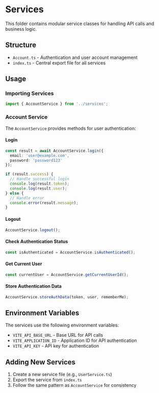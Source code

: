 # Services

This folder contains modular service classes for handling API calls and business logic.

## Structure

- `Account.ts` - Authentication and user account management
- `index.ts` - Central export file for all services

## Usage

### Importing Services

```typescript
import { AccountService } from '../services';
```

### Account Service

The `AccountService` provides methods for user authentication:

#### Login
```typescript
const result = await AccountService.login({
  email: 'user@example.com',
  password: 'password123'
});

if (result.success) {
  // Handle successful login
  console.log(result.token);
  console.log(result.user);
} else {
  // Handle error
  console.error(result.message);
}
```

#### Logout
```typescript
AccountService.logout();
```

#### Check Authentication Status
```typescript
const isAuthenticated = AccountService.isAuthenticated();
```

#### Get Current User
```typescript
const currentUser = AccountService.getCurrentUserId();
```

#### Store Authentication Data
```typescript
AccountService.storeAuthData(token, user, rememberMe);
```

## Environment Variables

The services use the following environment variables:

- `VITE_API_BASE_URL` - Base URL for API calls
- `VITE_APPLICATION_ID` - Application ID for API authentication
- `VITE_API_KEY` - API key for authentication

## Adding New Services

1. Create a new service file (e.g., `UserService.ts`)
2. Export the service from `index.ts`
3. Follow the same pattern as `AccountService` for consistency 